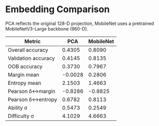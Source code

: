 # Embedding Comparison

PCA reflects the original 128-D projection, MobileNet uses a pretrained MobileNetV3-Large backbone (960-D).

| Metric | PCA | MobileNet |
|---|---|---|
| Overall accuracy | 0.4305 | 0.8090 |
| Validation accuracy | 0.4145 | 0.8135 |
| OOB accuracy | 0.3730 | 0.7967 |
| Margin mean | -0.0028 | 0.2806 |
| Entropy mean | 2.1503 | 1.4663 |
| Pearson δ↔margin | -0.8286 | -0.8825 |
| Pearson δ↔entropy | 0.6782 | 0.8113 |
| Ability σ | 0.5473 | 0.2549 |
| Difficulty σ | 4.1029 | 4.6663 |
